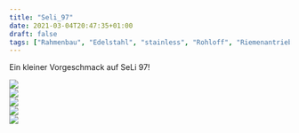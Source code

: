 ```yaml
---
title: "Seli_97"
date: 2021-03-04T20:47:35+01:00
draft: false
tags: ["Rahmenbau", "Edelstahl", "stainless", "Rohloff", "Riemenantrieb"]
---
```


Ein kleiner Vorgeschmack auf SeLi 97!

<img src="/rahmen/seli_97/IMG_3754.jpg" />
<br />
<img src="/rahmen/seli_97/IMG_3758.jpg" />
<br />
<img src="/rahmen/seli_97/IMG_3762.jpg" />
<br />
<img src="/rahmen/seli_97/IMG_3763.jpg" />
<br />
<img src="/rahmen/seli_97/IMG_3764.jpg" />
